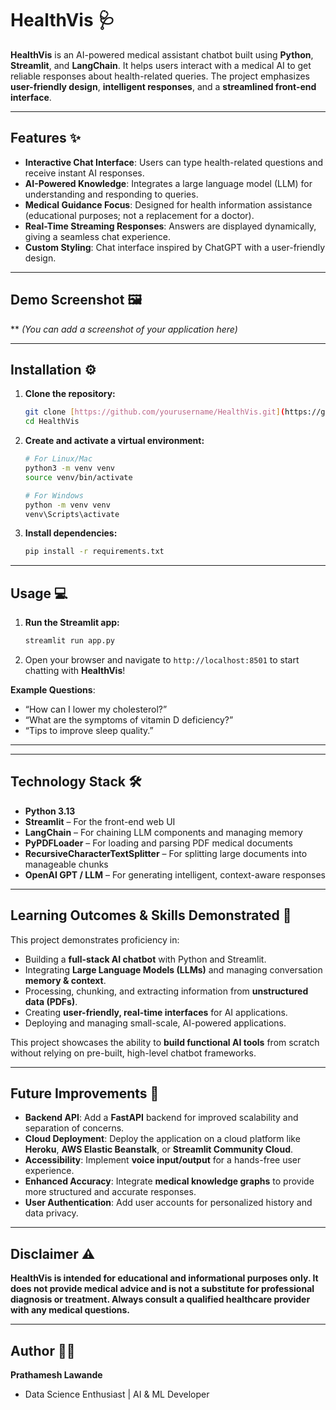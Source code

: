 # HealthVis 🩺

**HealthVis** is an AI-powered medical assistant chatbot built using **Python**, **Streamlit**, and **LangChain**. It helps users interact with a medical AI to get reliable responses about health-related queries. The project emphasizes **user-friendly design**, **intelligent responses**, and a **streamlined front-end interface**.

---

## Features ✨

* **Interactive Chat Interface**: Users can type health-related questions and receive instant AI responses.
* **AI-Powered Knowledge**: Integrates a large language model (LLM) for understanding and responding to queries.
* **Medical Guidance Focus**: Designed for health information assistance (educational purposes; not a replacement for a doctor).
* **Real-Time Streaming Responses**: Answers are displayed dynamically, giving a seamless chat experience.
* **Custom Styling**: Chat interface inspired by ChatGPT with a user-friendly design.

---

## Demo Screenshot 🖼️

**
*(You can add a screenshot of your application here)*

---

## Installation ⚙️

1.  **Clone the repository:**
    ```bash
    git clone [https://github.com/yourusername/HealthVis.git](https://github.com/yourusername/HealthVis.git)
    cd HealthVis
    ```

2.  **Create and activate a virtual environment:**
    ```bash
    # For Linux/Mac
    python3 -m venv venv
    source venv/bin/activate

    # For Windows
    python -m venv venv
    venv\Scripts\activate
    ```

3.  **Install dependencies:**
    ```bash
    pip install -r requirements.txt
    ```

---

## Usage 💻

1.  **Run the Streamlit app:**
    ```bash
    streamlit run app.py
    ```

2.  Open your browser and navigate to `http://localhost:8501` to start chatting with **HealthVis**!

**Example Questions**:
* “How can I lower my cholesterol?”
* “What are the symptoms of vitamin D deficiency?”
* “Tips to improve sleep quality.”

---

---

## Technology Stack 🛠️

* **Python 3.13**
* **Streamlit** – For the front-end web UI
* **LangChain** – For chaining LLM components and managing memory
* **PyPDFLoader** – For loading and parsing PDF medical documents
* **RecursiveCharacterTextSplitter** – For splitting large documents into manageable chunks
* **OpenAI GPT / LLM** – For generating intelligent, context-aware responses

---

## Learning Outcomes & Skills Demonstrated 🎯

This project demonstrates proficiency in:

* Building a **full-stack AI chatbot** with Python and Streamlit.
* Integrating **Large Language Models (LLMs)** and managing conversation **memory & context**.
* Processing, chunking, and extracting information from **unstructured data (PDFs)**.
* Creating **user-friendly, real-time interfaces** for AI applications.
* Deploying and managing small-scale, AI-powered applications.

This project showcases the ability to **build functional AI tools** from scratch without relying on pre-built, high-level chatbot frameworks.

---

## Future Improvements 🚀

* **Backend API**: Add a **FastAPI** backend for improved scalability and separation of concerns.
* **Cloud Deployment**: Deploy the application on a cloud platform like **Heroku**, **AWS Elastic Beanstalk**, or **Streamlit Community Cloud**.
* **Accessibility**: Implement **voice input/output** for a hands-free user experience.
* **Enhanced Accuracy**: Integrate **medical knowledge graphs** to provide more structured and accurate responses.
* **User Authentication**: Add user accounts for personalized history and data privacy.

---

## Disclaimer ⚠️

**HealthVis is intended for educational and informational purposes only. It does not provide medical advice and is not a substitute for professional diagnosis or treatment. Always consult a qualified healthcare provider with any medical questions.**

---

## Author 👨‍💻

**Prathamesh Lawande**

* Data Science Enthusiast | AI & ML Developer


